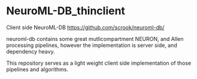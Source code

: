 # NeuroML-DB_thinclient
Client side NeuroML-DB
https://github.com/scrook/neuroml-db/

neuroml-db contains some great mutlicompartment NEURON, and Allen processing pipelines, however the implementation is server side, 
and dependency heavy.

This repository serves as a light weight client side implementation of those pipelines and algorithms.
